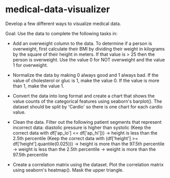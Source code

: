 # medical-data-visualizer
Develop a few different ways to visualize medical data.

Goal: Use the data to complete the following tasks in:

- Add an overweight column to the data. To determine if a person is overweight, first calculate their BMI by dividing their weight in kilograms by the square of their height in meters. If that value is > 25 then the person is overweight. Use the value 0 for NOT overweight and the value 1 for overweight.

- Normalize the data by making 0 always good and 1 always bad. If the value of cholesterol or gluc is 1, make the value 0. If the value is more than 1, make the value 1.

- Convert the data into long format and create a chart that shows the value counts of the categorical features using seaborn's barplot(). The dataset should be split by 'Cardio' so there is one chart for each cardio value.

- Clean the data. Filter out the following patient segments that represent incorrect data:
  diastolic pressure is higher than systolic (Keep the correct data with df['ap_lo'] <= df['ap_hi']))
    -> height is less than the 2.5th percentile (Keep the correct data with (df['height'] >= df['height'].quantile(0.025)))
    -> height is more than the 97.5th percentile
    -> weight is less than the 2.5th percentile
    -> weight is more than the 97.5th percentile

- Create a correlation matrix using the dataset. Plot the correlation matrix using seaborn's heatmap(). Mask the upper triangle.
